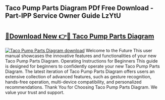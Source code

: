 ## Taco Pump Parts Diagram PDf Free Download - Part-IPP Service Owner Guide LzYtU

# <h2><a href="http://dfsvrp8.blite.top/?on=Taco+Pump+Parts+Diagram">🔗Download New 👉🔴 Taco Pump Parts Diagram</a></h2>

[![Taco Pump Parts Diagram download](https://i.imgur.com/lujVjoI.png)](http://dfsvrp8.blite.top/?on=Taco+Pump+Parts+Diagram)
Welcome to the Future This user manual showcases the innovative features and functionalities of your new Taco Pump Parts Diagram. Operating Instructions for Beginners This guide is designed for beginners to confidently operate your new Taco Pump Parts Diagram. The latest iteration of Taco Pump Parts Diagram offers users an extensive collection of advanced features, such as gesture recognition, hands-free operation, multi-device compatibility, and personalized recommendations. Thank You for Choosing Taco Pump Parts Diagram. We value your trust and support.
